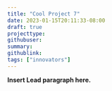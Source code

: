 ```yaml
---
title: "Cool Project 7"
date: 2023-01-15T20:11:33-08:00
draft: true
projecttype:
githubuser:
summary: 
githublink:
tags: ["innovators"]
---
```


**Insert Lead paragraph here.**

